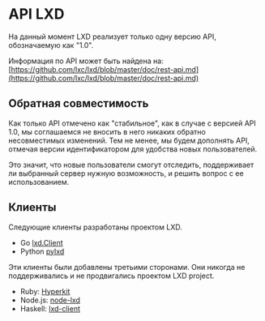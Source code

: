 

# API LXD

На данный момент LXD реализует только одну версию API, обозначаемую как "1.0".

Информация по API может быть найдена на:
[https://github.com/lxc/lxd/blob/master/doc/rest-api.md](https://github.com/lxc/lxd/blob/master/doc/rest-api.md)

## Обратная совместимость

Как только API отмечено как "стабильное", как в случае с версией API 1.0, мы соглашаемся не вносить в него никаких обратно несовместимых изменений.
Тем не менее, мы будем дополнять API, отмечая версии идентификатором для удобства новых пользователей.

Это значит, что новые пользователи смогут отследить, поддерживает ли выбранный сервер нужную возможность, и решить вопрос с ее использованием.

## Клиенты

Следующие клиенты разработаны проектом LXD.

* Go [lxd.Client](https://github.com/lxc/lxd/blob/master/client.go)
* Python [pylxd](https://github.com/lxc/pylxd)

Эти клиенты были добавлены третьими сторонами.  Они
никогда не поддерживались и не продвигались проектом LXD project.

* Ruby: [Hyperkit](http://jeffshantz.github.io/hyperkit)
* Node.js: [node-lxd](http://github.com/alandoherty/node-lxd)
* Haskell: [lxd-client](https://hackage.haskell.org/package/lxd-client)
